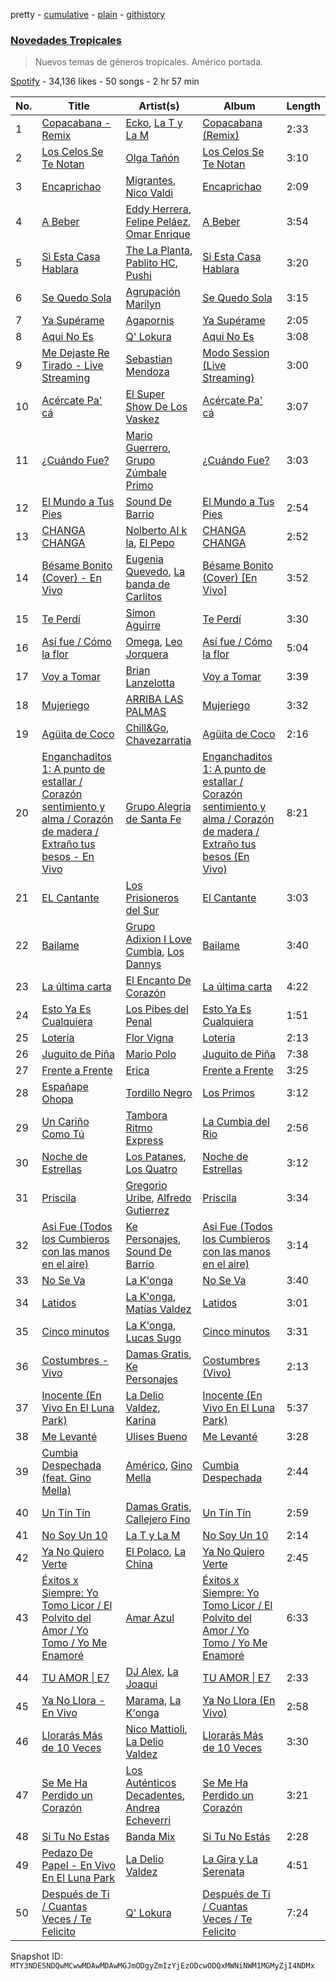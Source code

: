 pretty - [cumulative](/playlists/cumulative/37i9dQZF1DXatk5BgNhCd7.md) - [plain](/playlists/plain/37i9dQZF1DXatk5BgNhCd7) - [githistory](https://github.githistory.xyz/mackorone/spotify-playlist-archive/blob/main/playlists/plain/37i9dQZF1DXatk5BgNhCd7)

### [Novedades Tropicales](https://open.spotify.com/playlist/37i9dQZF1DXatk5BgNhCd7)

> Nuevos temas de géneros tropicales\. Américo portada.

[Spotify](https://open.spotify.com/user/spotify) - 34,136 likes - 50 songs - 2 hr 57 min

| No. | Title | Artist(s) | Album | Length |
|---|---|---|---|---|
| 1 | [Copacabana \- Remix](https://open.spotify.com/track/5QNPsYAr31UzNJ0NlsYPVQ) | [Ecko](https://open.spotify.com/artist/2Jb9jVnCpWkXtoGznFJ6bF), [La T y La M](https://open.spotify.com/artist/1FxPMQ9A0882eNDx3ZkD6B) | [Copacabana \(Remix\)](https://open.spotify.com/album/3FBdw6cz2xafwzvukIVtuy) | 2:33 |
| 2 | [Los Celos Se Te Notan](https://open.spotify.com/track/66YC8rcYpImTugAA2m2yUb) | [Olga Tañón](https://open.spotify.com/artist/4pv1Jo4PbYI8LMADJoTWjE) | [Los Celos Se Te Notan](https://open.spotify.com/album/2zg7DDi8vJ2gYy4wq2n1TG) | 3:10 |
| 3 | [Encaprichao](https://open.spotify.com/track/1d2UAejVm1DMf78pfick1d) | [Migrantes](https://open.spotify.com/artist/48R2gYdPKtfnfKAzhSVPUx), [Nico Valdi](https://open.spotify.com/artist/0uxYECT7XqHNccQAg5Uhe4) | [Encaprichao](https://open.spotify.com/album/0kfRkigR4yiYk7dKVBVfCz) | 2:09 |
| 4 | [A Beber](https://open.spotify.com/track/1JuVdA20hFGqSs07owrgMb) | [Eddy Herrera](https://open.spotify.com/artist/4yNdrUaF54csrLixVTnqzC), [Felipe Peláez](https://open.spotify.com/artist/6dexNK5MjEL8UvmA5MjSgg), [Omar Enrique](https://open.spotify.com/artist/6MBZlIvBB3e5IktjxqpdL7) | [A Beber](https://open.spotify.com/album/1arATNDRDAB3WwJnw4sElw) | 3:54 |
| 5 | [Si Esta Casa Hablara](https://open.spotify.com/track/2F3j0BgLcRjuAd7gAvrlQp) | [The La Planta](https://open.spotify.com/artist/4oZolC0sCwCAKqsNXfRlVS), [Pablito HC](https://open.spotify.com/artist/3VGOer5eApPF1qsyYXlMFT), [Pushi](https://open.spotify.com/artist/1l6UgL5G16tId4qoYH8qJn) | [Si Esta Casa Hablara](https://open.spotify.com/album/7JTFZ8I4RPHodlhmX2faiP) | 3:20 |
| 6 | [Se Quedo Sola](https://open.spotify.com/track/5TkS7rZGZockjx4qMW3Y1Q) | [Agrupación Marilyn](https://open.spotify.com/artist/1dJfjAj2mnpKrGm8ldBjNG) | [Se Quedo Sola](https://open.spotify.com/album/05twB7gDsvKAmCdY5AKJ3a) | 3:15 |
| 7 | [Ya Supérame](https://open.spotify.com/track/0jPKUwIK6xiB5xZWXoYGXk) | [Agapornis](https://open.spotify.com/artist/27Yc5RzJf27tJfqezJnHY1) | [Ya Supérame](https://open.spotify.com/album/7yMrWYOXO2U8ZTl8DT8sE1) | 2:05 |
| 8 | [Aqui No Es](https://open.spotify.com/track/7xUuyJLGZg0osGSxhlI8MV) | [Q' Lokura](https://open.spotify.com/artist/7dlkBH23ERFXxuNoMHq94Y) | [Aqui No Es](https://open.spotify.com/album/39ONwIdsefek7bPlFV75an) | 3:08 |
| 9 | [Me Dejaste Re Tirado \- Live Streaming](https://open.spotify.com/track/7dToDFdBMPxBqDmMuBTbHO) | [Sebastian Mendoza](https://open.spotify.com/artist/2CEKDXUTkOu4LnGFysySTg) | [Modo Session \(Live Streaming\)](https://open.spotify.com/album/4qJpYHGmjN9sQCZUV9nSUQ) | 3:00 |
| 10 | [Acércate Pa' cá](https://open.spotify.com/track/5XnF7r33eZWJj6bTVyF6cG) | [El Super Show De Los Vaskez](https://open.spotify.com/artist/5RN0qzNnwv5WsXSNiDjuio) | [Acércate Pa' cá](https://open.spotify.com/album/6ZKtrfBhcZMkwUuBMFObnt) | 3:07 |
| 11 | [¿Cuándo Fue?](https://open.spotify.com/track/36fNjfXKRLPKPMFE5uUEeC) | [Mario Guerrero](https://open.spotify.com/artist/6olBVa8DSbt2M0FAR7AAkI), [Grupo Zúmbale Primo](https://open.spotify.com/artist/7hwlbJCUBQksiqlloB6x9K) | [¿Cuándo Fue?](https://open.spotify.com/album/6v4OyrvQr0S4suTr5RUqHP) | 3:03 |
| 12 | [El Mundo a Tus Pies](https://open.spotify.com/track/23Kku3qq2hoS385N6QKRss) | [Sound De Barrio](https://open.spotify.com/artist/6jz0DkcaOtGlaNOA67rzIU) | [El Mundo a Tus Pies](https://open.spotify.com/album/1hTtFHLyyWa5kMSgRsvInj) | 2:54 |
| 13 | [CHANGA CHANGA](https://open.spotify.com/track/1PXGxJyHj8mGqnoOOh3Qy6) | [Nolberto Al k la](https://open.spotify.com/artist/0y2UIyqXN4KctxsMLgSMhm), [El Pepo](https://open.spotify.com/artist/2zCQFd804DNH07QAI3xa25) | [CHANGA CHANGA](https://open.spotify.com/album/4WzDDha7t7nCAOuhVrCCOo) | 2:52 |
| 14 | [Bésame Bonito \(Cover\) \- En Vivo](https://open.spotify.com/track/59Pu5MCWIYRfF2LSHmtOAc) | [Eugenia Quevedo](https://open.spotify.com/artist/13t1RROs40VnX8PtMUnBqc), [La banda de Carlitos](https://open.spotify.com/artist/1pmmkE3BIdh9pxHecU09Oo) | [Bésame Bonito \(Cover\) \[En Vivo\]](https://open.spotify.com/album/3pjmbJtNGm5Hkk1nvkhQZd) | 3:52 |
| 15 | [Te Perdí](https://open.spotify.com/track/2LKH2ETjHqGm651jEmVeSm) | [Simon Aguirre](https://open.spotify.com/artist/3tkCQ0W9ITi32E2ddBdU0M) | [Te Perdí](https://open.spotify.com/album/1paBhKhEZcoImQbt03qhng) | 3:30 |
| 16 | [Así fue / Cómo la flor](https://open.spotify.com/track/5QPStRly51cpbMA6mO1mwY) | [Omega](https://open.spotify.com/artist/1iUzrM5MrTizYrOdqVH5bK), [Leo Jorquera](https://open.spotify.com/artist/5nd4Jehj5daE6G6bOi1z5O) | [Así fue / Cómo la flor](https://open.spotify.com/album/37Ouo7pkfwDPAhFuhNUnD9) | 5:04 |
| 17 | [Voy a Tomar](https://open.spotify.com/track/5nMuA51GB5tb5kr4vx6S5E) | [Brian Lanzelotta](https://open.spotify.com/artist/6SV6TCY7KVVWmAhnX5WnS3) | [Voy a Tomar](https://open.spotify.com/album/73o1CXsTOfDdYOvjiHbeDB) | 3:39 |
| 18 | [Mujeriego](https://open.spotify.com/track/2vPg7rh3zgQ587xjODXF4S) | [ARRIBA LAS PALMAS](https://open.spotify.com/artist/3UwhcTFnEvxWVudjilDwu2) | [Mujeriego](https://open.spotify.com/album/6Y9bY68cLZTtx9wE6qpmE0) | 3:32 |
| 19 | [Agüita de Coco](https://open.spotify.com/track/06U4QV5Gid1LZjm39ydcMp) | [Chill&Go](https://open.spotify.com/artist/6EE1OjZRlv4jJJ1bUUvp5h), [Chavezarratia](https://open.spotify.com/artist/568hZziWFjCPnud0seNeUo) | [Agüita de Coco](https://open.spotify.com/album/63a3KXPLPUfeYVswmr8gFL) | 2:16 |
| 20 | [Enganchaditos 1: A punto de estallar / Corazón sentimiento y alma / Corazón de madera / Extraño tus besos \- En Vivo](https://open.spotify.com/track/26oHHd5tTxCJG4bU5DsuxW) | [Grupo Alegria de Santa Fe](https://open.spotify.com/artist/0uITrMC16Eg9bbPu0PNfzk) | [Enganchaditos 1: A punto de estallar / Corazón sentimiento y alma / Corazón de madera / Extraño tus besos \(En Vivo\)](https://open.spotify.com/album/5ubpUE0nkA4JvDhweKhFgE) | 8:21 |
| 21 | [EL Cantante](https://open.spotify.com/track/0RK2xLKFusXLB7YlRiKvaS) | [Los Prisioneros del Sur](https://open.spotify.com/artist/5zKSDRkzPs96LCwHIlLaLw) | [El Cantante](https://open.spotify.com/album/65F01xPLuifmVCnO4MCl0x) | 3:03 |
| 22 | [Bailame](https://open.spotify.com/track/4c9EJ9v9YGIboZUYe0sdZh) | [Grupo Adixion I Love Cumbia](https://open.spotify.com/artist/567Xg7vz4KjZyeuvQqOzdY), [Los Dannys](https://open.spotify.com/artist/7gsalHHwOLRnudf7VsUVaJ) | [Bailame](https://open.spotify.com/album/4O5yuakPtTRC8nh6QkqFwB) | 3:40 |
| 23 | [La última carta](https://open.spotify.com/track/0rvOYTj6EizMXwYvLD1pXz) | [El Encanto De Corazón](https://open.spotify.com/artist/0e4mJsxNyor60CJ34EtJd2) | [La última carta](https://open.spotify.com/album/4hoN9ryOSCulHuABJ3zjXE) | 4:22 |
| 24 | [Esto Ya Es Cualquiera](https://open.spotify.com/track/3s5HXs2KSdv6kzE93xYt12) | [Los Pibes del Penal](https://open.spotify.com/artist/23h9kiR8GTLVQyoGWVubqi) | [Esto Ya Es Cualquiera](https://open.spotify.com/album/6vmSogl24yVuMttplDKa32) | 1:51 |
| 25 | [Lotería](https://open.spotify.com/track/3dV0Znw71wFiOSNN20k5u1) | [Flor Vigna](https://open.spotify.com/artist/7xknmvFivAH3FxfLCQKuKE) | [Lotería](https://open.spotify.com/album/2Du3juhT7PsmLUllpoYlTa) | 2:13 |
| 26 | [Juguito de Piña](https://open.spotify.com/track/55iJIMNqJY9r8q17LRsDut) | [Mario Polo](https://open.spotify.com/artist/5GgPkqDChqniDrRuji0uFB) | [Juguito de Piña](https://open.spotify.com/album/1IW42adubjZSqZdPw6xfqH) | 7:38 |
| 27 | [Frente a Frente](https://open.spotify.com/track/1BPay9AmvLAAVaShW3YU8a) | [Erica](https://open.spotify.com/artist/6ozZB05c03WzEeGM5vR6l7) | [Frente a Frente](https://open.spotify.com/album/4VYKH1Hd5X53WoWpxgE0gg) | 3:25 |
| 28 | [Españape Ohopa](https://open.spotify.com/track/32sLejXheFn83jT1rA8dxY) | [Tordillo Negro](https://open.spotify.com/artist/7jV7y74Y5ndcU6uth4MOfA) | [Los Primos](https://open.spotify.com/album/5JhSejgBy6Gi1Ph9H1rWwQ) | 3:12 |
| 29 | [Un Cariño Como Tú](https://open.spotify.com/track/5lqx77IWT3PSISWtGc23gd) | [Tambora Ritmo Express](https://open.spotify.com/artist/5XmFilREaCbdcCcMgLVme6) | [La Cumbia del Rio](https://open.spotify.com/album/48RJmdRNiorzVVEIf4LCFs) | 2:56 |
| 30 | [Noche de Estrellas](https://open.spotify.com/track/4dhVsoTqn0baAVtvZwczcC) | [Los Patanes](https://open.spotify.com/artist/6UAxFbK8it3uyrxYNq6usH), [Los Quatro](https://open.spotify.com/artist/7AOd6W4QKJ18WlYcaZOma1) | [Noche de Estrellas](https://open.spotify.com/album/1rgq4O5ILlPDHDDkHFbYcN) | 3:12 |
| 31 | [Priscila](https://open.spotify.com/track/7GYkjGn29FMMDykW2yGljP) | [Gregorio Uribe](https://open.spotify.com/artist/1nmfhcpodsNRKK9FuW01fM), [Alfredo Gutierrez](https://open.spotify.com/artist/7esYnrPzQX1JWWIyWxYu5A) | [Priscila](https://open.spotify.com/album/3xlmR8GL1qyU0rcRoLn5tx) | 3:34 |
| 32 | [Asi Fue \(Todos los Cumbieros con las manos en el aire\)](https://open.spotify.com/track/1TqVbvwPmESLvgkueeJI4V) | [Ke Personajes](https://open.spotify.com/artist/06Q5VlSAku57lFzyME3HrM), [Sound De Barrio](https://open.spotify.com/artist/6jz0DkcaOtGlaNOA67rzIU) | [Asi Fue \(Todos los Cumbieros con las manos en el aire\)](https://open.spotify.com/album/1jnDr8K9IxgrZM94g6fXD1) | 3:14 |
| 33 | [No Se Va](https://open.spotify.com/track/44VMZB1D8fovWxdDIwIPo6) | [La K'onga](https://open.spotify.com/artist/3ghRXw2nUEH2THaL82hw8R) | [No Se Va](https://open.spotify.com/album/7Cn5f97ZxIoUwstXEtWaTJ) | 3:40 |
| 34 | [Latidos](https://open.spotify.com/track/2WFrChyI5KlmxunG45Sqws) | [La K'onga](https://open.spotify.com/artist/3ghRXw2nUEH2THaL82hw8R), [Matías Valdez](https://open.spotify.com/artist/6SGCqG5HEr5gFZR9ct8wID) | [Latidos](https://open.spotify.com/album/307d2X9AdbxbyFd008xmn7) | 3:01 |
| 35 | [Cinco minutos](https://open.spotify.com/track/4M7gtZi4Tai6gJMIkNzWcC) | [La K'onga](https://open.spotify.com/artist/3ghRXw2nUEH2THaL82hw8R), [Lucas Sugo](https://open.spotify.com/artist/0WnP62TjkFfRrt52yE8zcX) | [Cinco minutos](https://open.spotify.com/album/2q2u75ecRs9D2IhKY2bo1R) | 3:31 |
| 36 | [Costumbres \- Vivo](https://open.spotify.com/track/6HT88WDVwEJiHEbPuQ5XcB) | [Damas Gratis](https://open.spotify.com/artist/3YeBTR1Q1rUxKguz4jP6UV), [Ke Personajes](https://open.spotify.com/artist/06Q5VlSAku57lFzyME3HrM) | [Costumbres \(Vivo\)](https://open.spotify.com/album/5bF1CFdbRtYvsCbVro137h) | 2:13 |
| 37 | [Inocente \(En Vivo En El Luna Park\)](https://open.spotify.com/track/6qM2i722HNgqvpNBwYzKIk) | [La Delio Valdez](https://open.spotify.com/artist/3tzacGOmngxUV8W8lU9h3Q), [Karina](https://open.spotify.com/artist/1QZuAtDYNrk2QMogJulsyq) | [Inocente \(En Vivo En El Luna Park\)](https://open.spotify.com/album/2HsF8RzCLIH8Mz5dt1mSrf) | 5:37 |
| 38 | [Me Levanté](https://open.spotify.com/track/0VyS8re7IhTDbpZmKrKfv2) | [Ulises Bueno](https://open.spotify.com/artist/2UqRkW2wfEkZmyvKyTTv2W) | [Me Levanté](https://open.spotify.com/album/2mHs7EdBXg7dMkFvDMZC9d) | 3:28 |
| 39 | [Cumbia Despechada \(feat\. Gino Mella\)](https://open.spotify.com/track/0i38plpKu7S0NCIh8PfcFM) | [Américo](https://open.spotify.com/artist/6eUAVH8tSq8WSJGPLeDN9c), [Gino Mella](https://open.spotify.com/artist/7HYJrA3HSTNDmkl5pylhaY) | [Cumbia Despechada](https://open.spotify.com/album/6LW0dk5JXVmNLHOCIzoim2) | 2:44 |
| 40 | [Un Tín Tín](https://open.spotify.com/track/2gRN8dGLqnpj0TKoGE8sb5) | [Damas Gratis](https://open.spotify.com/artist/3YeBTR1Q1rUxKguz4jP6UV), [Callejero Fino](https://open.spotify.com/artist/6GRwwWAtmusrgAL5JF9Dfr) | [Un Tín Tín](https://open.spotify.com/album/4a5QcsvWyKziBN7cNw1E5b) | 2:59 |
| 41 | [No Soy Un 10](https://open.spotify.com/track/3S3WhDTKcVtuRfWfJulLuE) | [La T y La M](https://open.spotify.com/artist/1FxPMQ9A0882eNDx3ZkD6B) | [No Soy Un 10](https://open.spotify.com/album/1w15wkI8Fnelrb4dMkCiFr) | 2:14 |
| 42 | [Ya No Quiero Verte](https://open.spotify.com/track/3eUtQSdde3wNmXOW2OESKi) | [El Polaco](https://open.spotify.com/artist/3ucYybVr1mTuB04HtoBDCc), [La China](https://open.spotify.com/artist/7fRUttEpuIdM0JzPaCMwVO) | [Ya No Quiero Verte](https://open.spotify.com/album/7LgHocBu4JUghhlAJqgNrS) | 2:45 |
| 43 | [Éxitos x Siempre: Yo Tomo Licor / El Polvito del Amor / Yo Tomo / Yo Me Enamoré](https://open.spotify.com/track/66ykf0soCVZkZ06TNM9amH) | [Amar Azul](https://open.spotify.com/artist/04TVfWdJWbfH0FOT2zA1Tg) | [Éxitos x Siempre: Yo Tomo Licor / El Polvito del Amor / Yo Tomo / Yo Me Enamoré](https://open.spotify.com/album/0YaCH7Jn1POPciuotWpZcV) | 6:33 |
| 44 | [TU AMOR \| E7](https://open.spotify.com/track/3N6rAKpPraBOZqn9RhSrz0) | [DJ Alex](https://open.spotify.com/artist/7ygNQCdpQWW7iSWAxDhvhI), [La Joaqui](https://open.spotify.com/artist/60XHOAhvEBiV6BGBOv8ClM) | [TU AMOR \| E7](https://open.spotify.com/album/772pSj9TMLYJoULLYIEVBX) | 2:33 |
| 45 | [Ya No Llora \- En Vivo](https://open.spotify.com/track/0wW9gBzVnskOA1xqDXvsVb) | [Marama](https://open.spotify.com/artist/4GepMkTgrIZECoCC55vqjW), [La K'onga](https://open.spotify.com/artist/3ghRXw2nUEH2THaL82hw8R) | [Ya No Llora \(En Vivo\)](https://open.spotify.com/album/587zI6AqCzZv9ZItyl8h6S) | 2:58 |
| 46 | [Llorarás Más de 10 Veces](https://open.spotify.com/track/10VUJfqV8GGuJovH0x9Q4e) | [Nico Mattioli](https://open.spotify.com/artist/6WVAHhEnELJ0NI11yZu9j1), [La Delio Valdez](https://open.spotify.com/artist/3tzacGOmngxUV8W8lU9h3Q) | [Llorarás Más de 10 Veces](https://open.spotify.com/album/5NmYayaP0sr0anmXO9D8hz) | 3:30 |
| 47 | [Se Me Ha Perdido un Corazón](https://open.spotify.com/track/6OfrAyy51UhReRVKm4O4gO) | [Los Auténticos Decadentes](https://open.spotify.com/artist/3HrbmsYpKjWH1lzhad7alj), [Andrea Echeverri](https://open.spotify.com/artist/56WwKhBsxrWjpwXvJVLAjZ) | [Se Me Ha Perdido un Corazón](https://open.spotify.com/album/3sHqU9KQzlVj6Mm00Irtah) | 3:21 |
| 48 | [Si Tu No Estas](https://open.spotify.com/track/3pgPOehuHA8I85GN7YfpiR) | [Banda Mix](https://open.spotify.com/artist/6D5yvbvtW8ogLKkNWFsDDv) | [Si Tu No Estás](https://open.spotify.com/album/45lk2mZV4w5IKtcvdmErAU) | 2:28 |
| 49 | [Pedazo De Papel \- En Vivo En El Luna Park](https://open.spotify.com/track/5YvQDYGtXIbyWu6hH1FFXY) | [La Delio Valdez](https://open.spotify.com/artist/3tzacGOmngxUV8W8lU9h3Q) | [La Gira y La Serenata](https://open.spotify.com/album/4aL7XH9coMCuXOSwdjVI1n) | 4:51 |
| 50 | [Después de Ti / Cuantas Veces / Te Felicito](https://open.spotify.com/track/7b4hZRdUXRgCWJxQZhA7Kf) | [Q' Lokura](https://open.spotify.com/artist/7dlkBH23ERFXxuNoMHq94Y) | [Después de Ti / Cuantas Veces / Te Felicito](https://open.spotify.com/album/1wGqGNxHO2R8jIYNh3Y6TF) | 7:24 |

Snapshot ID: `MTY3NDE5NDQwMCwwMDAwMDAwMGJmODgyZmIzYjEzODcwODQxMWNiNWM1MGMyZjI4NDMx`
